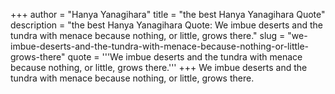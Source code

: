 +++
author = "Hanya Yanagihara"
title = "the best Hanya Yanagihara Quote"
description = "the best Hanya Yanagihara Quote: We imbue deserts and the tundra with menace because nothing, or little, grows there."
slug = "we-imbue-deserts-and-the-tundra-with-menace-because-nothing-or-little-grows-there"
quote = '''We imbue deserts and the tundra with menace because nothing, or little, grows there.'''
+++
We imbue deserts and the tundra with menace because nothing, or little, grows there.
